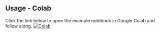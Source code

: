 ## Usage - Colab
Click the link below to open the example notebook in Google Colab and follow along. 
[![Colab](https://colab.research.google.com/assets/colab-badge.svg)](https://colab.research.google.com/github/bowentkruse/confidenceCalibration/blob/main/demo.ipynb)